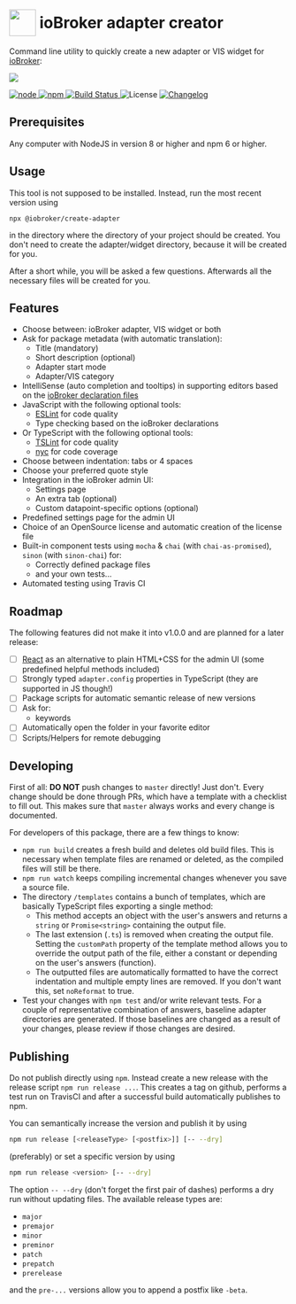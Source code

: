 # <img src="adapter-creator.png" width="48" height="48" style="vertical-align: middle" />&nbsp;<span style="vertical-align: middle">ioBroker adapter creator</span>

Command line utility to quickly create a new adapter or VIS widget for [ioBroker](https://github.com/ioBroker):

<img src="docs/screenshot.png">

[
	![node](https://img.shields.io/node/v/@iobroker/create-adapter.svg)
	![npm](https://img.shields.io/npm/v/@iobroker/create-adapter.svg)
](https://www.npmjs.com/package/@iobroker/create-adapter)
[
	![Build Status](https://img.shields.io/travis/ioBroker/create-adapter/master.svg)
](https://travis-ci.org/ioBroker/create-adapter)
![License](https://img.shields.io/npm/l/@iobroker/create-adapter.svg)
[
	![Changelog](https://img.shields.io/badge/read-Changelog-blue.svg)
](CHANGELOG.md)

## Prerequisites
Any computer with NodeJS in version 8 or higher and npm 6 or higher.

## Usage
This tool is not supposed to be installed. Instead, run the most recent version using
```
npx @iobroker/create-adapter
```
in the directory where the directory of your project should be created. You don't need to create the adapter/widget directory, because it will be created for you.

After a short while, you will be asked a few questions. Afterwards all the necessary files will be created for you.


## Features
* Choose between: ioBroker adapter, VIS widget or both
* Ask for package metadata (with automatic translation):
  * Title (mandatory)
  * Short description (optional)
  * Adapter start mode
  * Adapter/VIS category
* IntelliSense (auto completion and tooltips) in supporting editors based on the [ioBroker declaration files](https://www.npmjs.com/package/@types/iobroker)
* JavaScript with the following optional tools:
  * [ESLint](https://github.com/eslint/eslint) for code quality
  * Type checking based on the ioBroker declarations
* Or TypeScript with the following optional tools:
  * [TSLint](https://github.com/palantir/tslint) for code quality
  * [nyc](https://github.com/istanbuljs/nyc) for code coverage
* Choose between indentation: tabs or 4 spaces
* Choose your preferred quote style
* Integration in the ioBroker admin UI:
  * Settings page
  * An extra tab (optional)
  * Custom datapoint-specific options (optional)
* Predefined settings page for the admin UI
* Choice of an OpenSource license and automatic creation of the license file
* Built-in component tests using `mocha` & `chai` (with `chai-as-promised`), `sinon` (with `sinon-chai`) for:
  * Correctly defined package files
  * and your own tests...
* Automated testing using Travis CI

## Roadmap
The following features did not make it into v1.0.0 and are planned for a later release:
- [ ] [React](https://reactjs.org/) as an alternative to plain HTML+CSS for the admin UI (some predefined helpful methods included)
- [ ] Strongly typed `adapter.config` properties in TypeScript (they are supported in JS though!)
- [ ] Package scripts for automatic semantic release of new versions
- [ ] Ask for:
  * keywords
- [ ] Automatically open the folder in your favorite editor
- [ ] Scripts/Helpers for remote debugging

## Developing
First of all: **DO NOT** push changes to `master` directly! Just don't. Every change should be done through PRs, which have a template with a checklist to fill out.
This makes sure that `master` always works and every change is documented.

For developers of this package, there are a few things to know:

* `npm run build` creates a fresh build and deletes old build files. This is necessary when template files are renamed or deleted, as the compiled files will still be there.
* `npm run watch` keeps compiling incremental changes whenever you save a source file.
* The directory `/templates` contains a bunch of templates, which are basically TypeScript files exporting a single method: 
  * This method accepts an object with the user's answers and returns a `string` or `Promise<string>` containing the output file.
  * The last extension (`.ts`) is removed when creating the output file. Setting the `customPath` property of the template method allows you to override the output path of the file, either a constant or depending on the user's answers (function).
  * The outputted files are automatically formatted to have the correct indentation and multiple empty lines are removed. If you don't want this, set `noReformat` to true.
* Test your changes with `npm test` and/or write relevant tests. For a couple of representative combination of answers, baseline adapter directories are generated. If those baselines are changed as a result of your changes, please review if those changes are desired.

## Publishing
Do not publish directly using `npm`. Instead create a new release with the release script `npm run release ...`. This creates a tag on github, performs a test run on TravisCI and after a successful build automatically publishes to npm.

You can semantically increase the version and publish it by using
```bash
npm run release [<releaseType> [<postfix>]] [-- --dry]
```
(preferably) or set a specific version by using
```bash
npm run release <version> [-- --dry]
```
The option `-- --dry` (don't forget the first pair of dashes) performs a dry run without updating files.
The available release types are:
* `major`
* `premajor`
* `minor`
* `preminor`
* `patch`
* `prepatch`
* `prerelease`

and the `pre-...` versions allow you to append a postfix like `-beta`.
